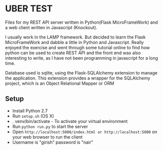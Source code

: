 UBER TEST
=============

Files for my REST API server written in Python(Flask MicroFrameWork) and a web client written in Javascript (Knockout).

I usually work in the LAMP framework. But decided to learn the Flask MicroFrameWork and dabble a little in Python and Javascript. Really enjoyed the exercise and went through some tutorial online to find how python can be used to create REST API and the front end was also interesting to write, as I have not been programming in javascript for a long time. 

Database used is sqlite, using the Flask-SQLAlchemy extension to manage the application. This extension provides a wrapper for the SQLAlchemy project, which is an Object Relational Mapper or ORM

Setup
-----

- Install Python 2.7
- Run `setup.sh` (OS X)
- . venv/bin/activate - To activate your virtual environment
- Run `python run.py` to start the server
- Open `http://localhost:5000/index.html or http://localhost:5000` on your web browser to run the client
- Username is "girish" password is "nair"


